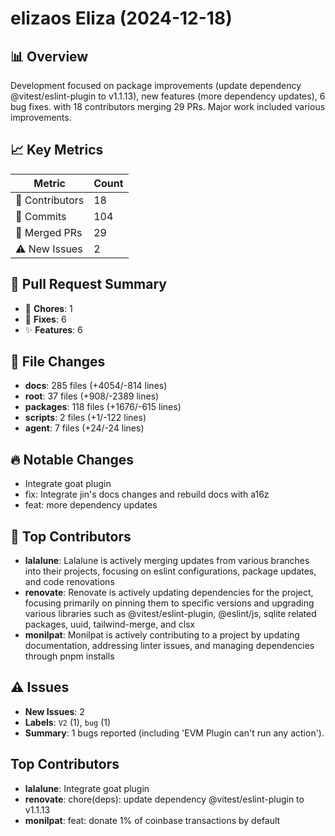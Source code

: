 # elizaos Eliza (2024-12-18)
    
## 📊 Overview
Development focused on package improvements (update dependency @vitest/eslint-plugin to v1.1.13), new features (more dependency updates), 6 bug fixes. with 18 contributors merging 29 PRs. Major work included various improvements.

## 📈 Key Metrics
| Metric | Count |
|---------|--------|
| 👥 Contributors | 18 |
| 📝 Commits | 104 |
| 🔄 Merged PRs | 29 |
| ⚠️ New Issues | 2 |

## 🔄 Pull Request Summary
- 🧹 **Chores**: 1
- 🐛 **Fixes**: 6
- ✨ **Features**: 6

## 📁 File Changes
- **docs**: 285 files (+4054/-814 lines)
- **root**: 37 files (+908/-2389 lines)
- **packages**: 118 files (+1676/-615 lines)
- **scripts**: 2 files (+1/-122 lines)
- **agent**: 7 files (+24/-24 lines)

## 🔥 Notable Changes
- Integrate goat plugin
- fix: Integrate jin's docs changes and rebuild docs with a16z
- feat: more dependency updates

## 👥 Top Contributors
- **lalalune**: Lalalune is actively merging updates from various branches into their projects, focusing on eslint configurations, package updates, and code renovations
- **renovate**: Renovate is actively updating dependencies for the project, focusing primarily on pinning them to specific versions and upgrading various libraries such as @vitest/eslint-plugin, @eslint/js, sqlite related packages, uuid, tailwind-merge, and clsx
- **monilpat**: Monilpat is actively contributing to a project by updating documentation, addressing linter issues, and managing dependencies through pnpm installs

## ⚠️ Issues
- **New Issues**: 2
- **Labels**: `V2` (1), `bug` (1)
- **Summary**: 1 bugs reported (including 'EVM Plugin can't run any action').

## Top Contributors
- **lalalune**: Integrate goat plugin
- **renovate**: chore(deps): update dependency @vitest/eslint-plugin to v1.1.13
- **monilpat**: feat: donate 1% of coinbase transactions by default